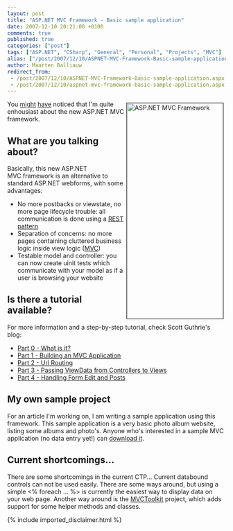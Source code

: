 ```yaml
---
layout: post
title: "ASP.NET MVC Framework - Basic sample application"
date: 2007-12-10 20:21:00 +0100
comments: true
published: true
categories: ["post"]
tags: ["ASP.NET", "CSharp", "General", "Personal", "Projects", "MVC"]
alias: ["/post/2007/12/10/ASPNET-MVC-Framework-Basic-sample-application.aspx", "/post/2007/12/10/aspnet-mvc-framework-basic-sample-application.aspx"]
author: Maarten Balliauw
redirect_from:
 - /post/2007/12/10/ASPNET-MVC-Framework-Basic-sample-application.aspx.html
 - /post/2007/12/10/aspnet-mvc-framework-basic-sample-application.aspx.html
---
```

<p>
<img style="width: 222px; height: 497px" src="/images/visualstudiomvcframework.jpg" border="1" alt="ASP.NET MVC Framework" title="ASP.NET MVC Framework" hspace="5" vspace="5" width="222" height="497" align="right" />You <a href="/post/2007/11/aspnet-mvc-framework-preview-to-be-released-next-week.aspx" target="_blank">might</a> <a href="/post/2007/12/aspnet-35-extensions-ctp-preview-released.aspx" target="_blank">have</a> noticed that I&#39;m quite enhousiast about the new ASP.NET MVC framework. 
</p>
<h2>What are you talking about?</h2>
<p>
Basically, this new ASP.NET MVC&nbsp;framework is an alternative to standard ASP.NET webforms, with some advantages: 
</p>
<ul>
	<li>
	<div>
	No more postbacks or viewstate, no more page lifecycle trouble: all communication is done using a <a href="http://en.wikipedia.org/wiki/Representational_State_Transfer" target="_blank">REST pattern</a> 
	</div>
	</li>
	<li>
	<div>
	Separation of concerns: no more pages containing cluttered business logic inside view logic (<a href="http://en.wikipedia.org/wiki/Model-view-controller" target="_blank">MVC</a>) 
	</div>
	</li>
	<li>
	<div>
	Testable model and controller: you can now create uinit tests which communicate with your model as if a user is browsing your website 
	</div>
	</li>
</ul>
<h2>Is there a tutorial available?</h2>
<p>
For more information and a step-by-step tutorial, check Scott Guthrie&#39;s blog: 
</p>
<ul>
	<li>
	<div>
	<a href="http://weblogs.asp.net/scottgu/archive/2007/10/14/asp-net-mvc-framework.aspx" target="_blank">Part 0 - What is it?</a> 
	</div>
	</li>
	<li>
	<div>
	<a href="http://weblogs.asp.net/scottgu/archive/2007/11/13/asp-net-mvc-framework-part-1.aspx" target="_blank" title="Intro">Part 1 - Building an MVC Application</a> 
	</div>
	</li>
	<li>
	<div>
	<a href="http://weblogs.asp.net/scottgu/archive/2007/12/03/asp-net-mvc-framework-part-2-url-routing.aspx" target="_blank" title="URl Routing">Part 2 - Url Routing</a> 
	</div>
	</li>
	<li>
	<div>
	<a href="http://weblogs.asp.net/scottgu/archive/2007/12/06/asp-net-mvc-framework-part-3-passing-viewdata-from-controllers-to-views.aspx" target="_blank">Part 3 - Passing ViewData from Controllers to Views</a> 
	</div>
	</li>
	<li>
	<div>
	<a href="http://weblogs.asp.net/scottgu/archive/2007/12/09/asp-net-mvc-framework-part-4-handling-form-edit-and-post-scenarios.aspx" target="_blank">Part 4 - Handling Form Edit and Posts</a> 
	</div>
	</li>
</ul>
<h2>My own sample project</h2>
<p>
For an article I&#39;m working on, I am writing a sample application using this framework. This sample application is a very basic photo album website, listing some albums and photo&#39;s. Anyone who&#39;s interested in a sample MVC application (no data entry yet!) can <a href="http://examples.maartenballiauw.be/MVCPhotoAlbum/MVCPhotoAlbum.zip" target="_blank">download it</a>. 
</p>
<h2>Current shortcomings...</h2>
<p>
There are some shortcomings in the current CTP... Current databound controls can not be used easily. There are some ways around, but using a simple &lt;% foreach ... %&gt; is currently the easiest way to display data on your web page. Another way around is the <a href="http://www.asp.net/downloads/3.5-extensions/MVCToolkit.zip" target="_blank">MVCToolkit</a> project, which adds support for some helper methods and classes. 
</p>

{% include imported_disclaimer.html %}
